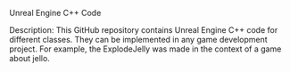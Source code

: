 Unreal Engine C++ Code

Description: This GitHub repository contains Unreal Engine C++ code for different classes. They can be implemented in any game development project. For example, the ExplodeJelly was made in the context of a game about jello. 
